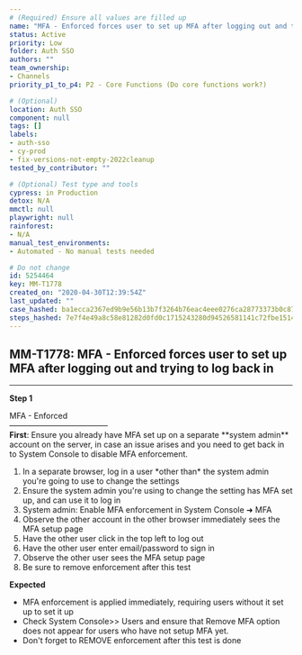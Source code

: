 ```yaml
---
# (Required) Ensure all values are filled up
name: "MFA - Enforced forces user to set up MFA after logging out and trying to log back in"
status: Active
priority: Low
folder: Auth SSO
authors: ""
team_ownership:
- Channels
priority_p1_to_p4: P2 - Core Functions (Do core functions work?)

# (Optional)
location: Auth SSO
component: null
tags: []
labels:
- auth-sso
- cy-prod
- fix-versions-not-empty-2022cleanup
tested_by_contributor: ""

# (Optional) Test type and tools
cypress: in Production
detox: N/A
mmctl: null
playwright: null
rainforest:
- N/A
manual_test_environments:
- Automated - No manual tests needed

# Do not change
id: 5254464
key: MM-T1778
created_on: "2020-04-30T12:39:54Z"
last_updated: ""
case_hashed: ba1ecca2367ed9b9e56b13b7f3264b76eac4eee0276ca28773373b0c8725f6d075444c5391d659f102b37929000c8ddc
steps_hashed: 7e7f4e49a8c58e81282d0fd0c1715243280d94526581141c72fbe1514f1fbf5f3a1788b510efc1d9e89147e746dc453a
---
```


<!-- (Auto-generated) Based on frontmatter's "key" and "name" -->

## MM-T1778: MFA - Enforced forces user to set up MFA after logging out and trying to log back in

---

**Step 1**

MFA - Enforced\
–––––––––––––––––––––––––\
**First**: Ensure you already have MFA set up on a separate \*\*system admin\*\* account on the server, in case an issue arises and you need to get back in to System Console to disable MFA enforcement.

1. In a separate browser, log in a user \*other than\* the system admin you're going to use to change the settings
2. Ensure the system admin you're using to change the setting has MFA set up, and can use it to log in
3. System admin: Enable MFA enforcement in System Console ➜ MFA
4. Observe the other account in the other browser immediately sees the MFA setup page
5. Have the other user click in the top left to log out
6. Have the other user enter email/password to sign in
7. Observe the other user sees the MFA setup page
8. Be sure to remove enforcement after this test

**Expected**

- MFA enforcement is applied immediately, requiring users without it set up to set it up
- Check System Console>> Users and ensure that Remove MFA option does not appear for users who have not setup MFA yet.
- Don't forget to REMOVE enforcement after this test is done

